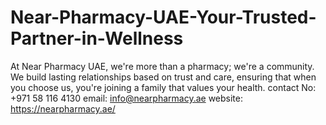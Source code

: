 # Near-Pharmacy-UAE-Your-Trusted-Partner-in-Wellness
At Near Pharmacy UAE, we're more than a pharmacy; we're a community. We build lasting relationships based on trust and care, ensuring that when you choose us, you're joining a family that values your health.
contact No: +971 58 116 4130 email: info@nearpharmacy.ae website: https://nearpharmacy.ae/
